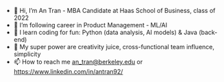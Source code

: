 - 👋 Hi, I’m An Tran - MBA Candidate at Haas School of Business, class of 2022
- 👀 I’m following career in Product Management - ML/AI
- 🌱 I learn coding for fun: Python (data analysis, AI models) & Java (back-end)
- 💞️ My super power are creativity juice, cross-functional team influence, simplicity
- 📫 How to reach me an_tran@berkeley.edu or https://www.linkedin.com/in/antran92/

<!---
Anliv/Anliv is a ✨ special ✨ repository because its `README.md` (this file) appears on your GitHub profile.
You can click the Preview link to take a look at your changes.
--->
